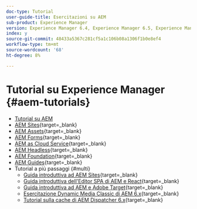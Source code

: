 ```yaml
---
doc-type: Tutorial
user-guide-title: Esercitazioni su AEM
sub-product: Experience Manager
version: Experience Manager 6.4, Experience Manager 6.5, Experience Manager as a Cloud Service
index: y
source-git-commit: 48433a5367c281cf5a1c106b08a1306f1b0e8ef4
workflow-type: tm+mt
source-wordcount: '68'
ht-degree: 8%

---
```



# Tutorial su Experience Manager {#aem-tutorials}

+ [Tutorial su AEM](overview.md)
+ [AEM Sites](https://experienceleague.adobe.com/docs/experience-manager-learn/sites/overview.html){target=_blank}
+ [AEM Assets](https://experienceleague.adobe.com/docs/experience-manager-learn/assets/overview.html){target=_blank}
+ [AEM Forms](https://experienceleague.adobe.com/docs/experience-manager-learn/forms/overview.html){target=_blank}
+ [AEM as Cloud Service](https://experienceleague.adobe.com/docs/experience-manager-learn/cloud-service/overview.html?lang=it){target=_blank}
+ [AEM Headless](https://experienceleague.adobe.com/docs/experience-manager-learn/getting-started-with-aem-headless/overview.html?lang=it){target=_blank}
+ [AEM Foundation](https://experienceleague.adobe.com/docs/experience-manager-learn/cloud-service/overview.html?lang=it){target=_blank}
+ [AEM Guides](https://experienceleague.adobe.com/docs/experience-manager-guides-learn/tutorials/overview.html){target=_blank}
+ Tutorial a più passaggi {#multi}
   + [Guida introduttiva ad AEM Sites](https://experienceleague.adobe.com/docs/experience-manager-learn/getting-started-wknd-tutorial-develop/overview.html?lang=it){target=_blank}
   + [Guida introduttiva dell&#39;Editor SPA di AEM e React](https://experienceleague.adobe.com/docs/experience-manager-learn/spa-react-tutorial/overview.html){target=_blank}
   + [Guida introduttiva ad AEM e Adobe Target](https://experienceleague.adobe.com/docs/experience-manager-learn/aem-target-tutorial/overview.html){target=_blank}
   + [Esercitazione Dynamic Media Classic di AEM 6.x](https://experienceleague.adobe.com/docs/experience-manager-learn/dynamic-media-classic-tutorial/overview.html){target=_blank}
   + [Tutorial sulla cache di AEM Dispatcher 6.x](https://experienceleague.adobe.com/docs/experience-manager-learn/dispatcher-tutorial/overview.html){target=_blank}
